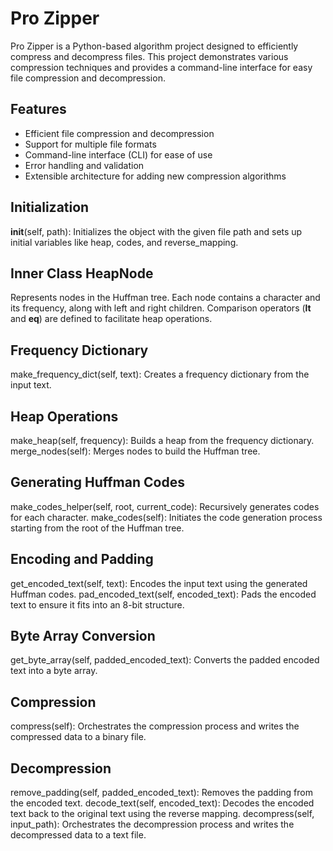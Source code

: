 # Pro Zipper

Pro Zipper is a Python-based algorithm project designed to efficiently compress and decompress files. This project demonstrates various compression techniques and provides a command-line interface for easy file compression and decompression.

## Features

- Efficient file compression and decompression
- Support for multiple file formats
- Command-line interface (CLI) for ease of use
- Error handling and validation
- Extensible architecture for adding new compression algorithms

## Initialization
__init__(self, path): Initializes the object with the given file path and sets up initial variables like heap, codes, and reverse_mapping.

## Inner Class HeapNode
Represents nodes in the Huffman tree. Each node contains a character and its frequency, along with left and right children.
Comparison operators (__lt__ and __eq__) are defined to facilitate heap operations.

## Frequency Dictionary
make_frequency_dict(self, text): Creates a frequency dictionary from the input text.

## Heap Operations
make_heap(self, frequency): Builds a heap from the frequency dictionary.
merge_nodes(self): Merges nodes to build the Huffman tree.

## Generating Huffman Codes
make_codes_helper(self, root, current_code): Recursively generates codes for each character.
make_codes(self): Initiates the code generation process starting from the root of the Huffman tree.

## Encoding and Padding
get_encoded_text(self, text): Encodes the input text using the generated Huffman codes.
pad_encoded_text(self, encoded_text): Pads the encoded text to ensure it fits into an 8-bit structure.

## Byte Array Conversion
get_byte_array(self, padded_encoded_text): Converts the padded encoded text into a byte array.

## Compression
compress(self): Orchestrates the compression process and writes the compressed data to a binary file.

## Decompression
remove_padding(self, padded_encoded_text): Removes the padding from the encoded text.
decode_text(self, encoded_text): Decodes the encoded text back to the original text using the reverse mapping.
decompress(self, input_path): Orchestrates the decompression process and writes the decompressed data to a text file.
